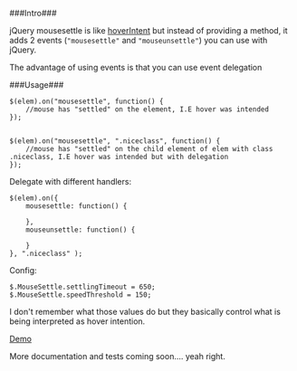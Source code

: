 ###Intro###

jQuery mousesettle is like [hoverIntent](http://cherne.net/brian/resources/jquery.hoverIntent.html) but instead of providing
a method, it adds 2 events (`"mousesettle"` and `"mouseunsettle"`) you can use with jQuery.

The advantage of using events is that you can use event delegation

###Usage###

	$(elem).on("mousesettle", function() {
		//mouse has "settled" on the element, I.E hover was intended
	});
	

	$(elem).on("mousesettle", ".niceclass", function() {
		//mouse has "settled" on the child element of elem with class .niceclass, I.E hover was intended but with delegation
	});	
	
Delegate with different handlers:
	
	$(elem).on({
		mousesettle: function() {
			
		},
		mouseunsettle: function() {
		
		}
	}, ".niceclass" );
	
Config:

    $.MouseSettle.settlingTimeout = 650;
    $.MouseSettle.speedThreshold = 150;

I don't remember what those values do but they basically control what is being interpreted as hover intention.

[Demo](http://jsfiddle.net/uH3kM/)

More documentation and tests coming soon.... yeah right.

